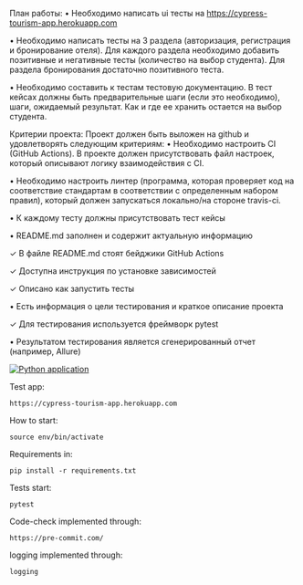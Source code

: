 План работы:
 • Необходимо написать ui тесты на https://cypress-tourism-app.herokuapp.com 

 • Необходимо написать тесты на  3 раздела (авторизация, регистрация и бронирование отеля). Для каждого раздела необходимо добавить позитивные и негативные тесты (количество на выбор студента). Для раздела бронирования достаточно позитивного теста. 

 • Необходимо составить к тестам тестовую документацию. В тест кейсах должны быть предварительные шаги (если это необходимо), шаги, ожидаемый результат. Как и где ее хранить остается на выбор студента.

Критерии проекта: 
Проект должен быть выложен на github и удовлетворять следующим критериям: 
 • Необходимо настроить CI (GitHub Actions). В проекте должен присутствовать файл настроек, который описывают логику взаимодействия с CI.

 • Необходимо настроить линтер (программа, которая проверяет код на соответствие стандартам в соответствии с определенным набором правил), который должен запускаться локально/на стороне travis-ci. 

 • К каждому тесту должны присутствовать тест кейсы 
            
 • README.md заполнен и содержит актуальную информацию

 ✓ В файле README.md стоят бейджики GitHub Actions

 ✓ Доступна инструкция по установке зависимостей

 ✓ Описано как запустить тесты

 • Есть информация о цели тестирования и краткое описание проекта

 ✓ Для тестирования используется фреймворк pytest 

 • Результатом тестирования является сгенерированный отчет (например, Allure)



[![Python application](https://github.com/ds-vasilev/AKB-co-work/actions/workflows/python-app_22_04.yml/badge.svg)](https://github.com/ds-vasilev/AKB-co-work/actions/workflows/python-app_22_04.yml)


Test app: 
```
https://cypress-tourism-app.herokuapp.com
```

How to start:
```python3 -m venv env
source env/bin/activate
```

Requirements in:
```
pip install -r requirements.txt
```

Tests start:
```
pytest
```

Code-check implemented through:
```
https://pre-commit.com/
```


logging implemented through:
```
logging
```
